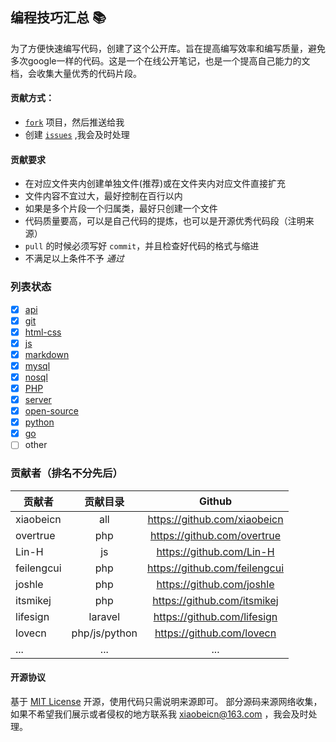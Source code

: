 ## 编程技巧汇总 :books:

为了方便快速编写代码，创建了这个公开库。旨在提高编写效率和编写质量，避免多次google一样的代码。这是一个在线公开笔记，也是一个提高自己能力的文档，会收集大量优秀的代码片段。

#### 贡献方式：

* [`fork`](https://github.com/xiaobeicn/skills-summary/fork) 项目，然后推送给我
* 创建 [`issues`](https://github.com/xiaobeicn/skills-summary/issues/new) ,我会及时处理

#### 贡献要求

* 在对应文件夹内创建单独文件(推荐)或在文件夹内对应文件直接扩充
* 文件内容不宜过大，最好控制在百行以内
* 如果是多个片段一个归属类，最好只创建一个文件
* 代码质量要高，可以是自己代码的提炼，也可以是开源优秀代码段（注明来源）
* `pull` 的时候必须写好 `commit`，并且检查好代码的格式与缩进
* 不满足以上条件不予 *通过*

### 列表状态

- [x] [api](https://github.com/xiaobeicn/skills-summary/tree/master/api)
- [x] [git](https://github.com/xiaobeicn/skills-summary/tree/master/git)
- [x] [html-css](https://github.com/xiaobeicn/skills-summary/tree/master/html-css)
- [x] [js](https://github.com/xiaobeicn/skills-summary/tree/master/js)
- [x] [markdown](https://github.com/xiaobeicn/skills-summary/tree/master/markdown)
- [x] [mysql](https://github.com/xiaobeicn/skills-summary/tree/master/mysql)
- [x] [nosql](https://github.com/xiaobeicn/skills-summary/tree/master/nosql)
- [x] [PHP](https://github.com/xiaobeicn/skills-summary/tree/master/php)
- [x] [server](https://github.com/xiaobeicn/skills-summary/tree/master/server)
- [x] [open-source](https://github.com/xiaobeicn/skills-summary/tree/master/open-source)
- [x] [python](https://github.com/xiaobeicn/skills-summary/tree/master/python)
- [x] [go](https://github.com/xiaobeicn/skills-summary/tree/master/go)
- [ ] other

### 贡献者（排名不分先后）
| 贡献者      | 贡献目录|  Github   |
| --------    | :-----: | :----:    |
| xiaobeicn   | all     | https://github.com/xiaobeicn |
| overtrue    | php     | https://github.com/overtrue |
| Lin-H       | js      | https://github.com/Lin-H  |
| feilengcui  | php     | https://github.com/feilengcui |
| joshle      | php     | https://github.com/joshle |
| itsmikej    | php     | https://github.com/itsmikej |
| lifesign    | laravel | https://github.com/lifesign |
| lovecn      | php/js/python  | https://github.com/lovecn |
| ...  | ... | ... |

#### 开源协议
基于 [MIT License](https://github.com/xiaobeicn/skills-summary/blob/master/LICENSE) 开源，使用代码只需说明来源即可。
部分源码来源网络收集，如果不希望我们展示或者侵权的地方联系我 <xiaobeicn@163.com> ，我会及时处理。
